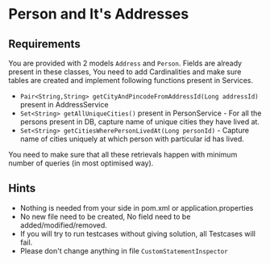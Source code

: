 # Person and It's Addresses

## Requirements

You are provided with 2 models `Address` and `Person`. Fields are already present in these classes, You need to add Cardinalities and make sure tables are created and implement following functions present in Services.

 - `Pair<String,String> getCityAndPincodeFromAddressId(Long addressId)` present in AddressService
 - `Set<String> getAllUniqueCities()` present in PersonService - For all the persons present in DB, capture name of unique cities they have lived at.
 - `Set<String> getCitiesWherePersonLivedAt(Long personId)` - Capture name of cities uniquely at which person with particular id has lived.

You need to make sure that all these retrievals happen with minimum number of queries (in most optimised way).

## Hints
 - Nothing is needed from your side in pom.xml or application.properties
 - No new file need to be created, No field need to be added/modified/removed.
 - If you will try to run testcases without giving solution, all Testcases will fail.
 - Please don't change anything in file `CustomStatementInspector`